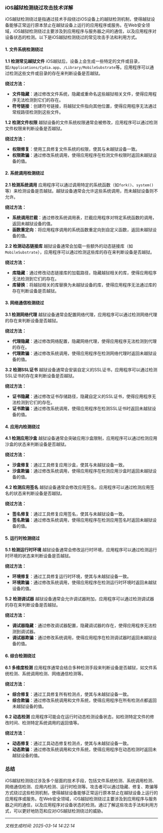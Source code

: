 ### iOS越狱检测绕过攻击技术详解

iOS越狱检测绕过是指通过技术手段绕过iOS设备上的越狱检测机制，使得越狱设备能够正常运行原本禁止在越狱设备上运行的应用程序或服务。在Web安全领域，iOS越狱检测绕过主要涉及到应用程序与服务器之间的通信，以及应用程序对设备状态的检测。以下是iOS越狱检测绕过的常见攻击手法和利用方式。

#### 1. 文件系统检测绕过

**1.1 检测常见越狱文件**
iOS越狱后，设备上会生成一些特定的文件或目录，如`/Applications/Cydia.app`、`/Library/MobileSubstrate`等。应用程序可以通过检测这些文件或目录的存在来判断设备是否越狱。

**绕过方法：**
- **文件隐藏**：通过修改文件系统，隐藏或重命名这些越狱相关文件，使得应用程序无法检测到它们的存在。
- **符号链接**：创建符号链接，将越狱文件指向其他位置，使得应用程序无法通过常规路径检测到这些文件。

**1.2 检测文件权限**
越狱设备的文件系统权限通常会被修改，应用程序可以通过检测文件权限来判断设备是否越狱。

**绕过方法：**
- **权限修复**：使用工具修复文件系统的权限，使其与未越狱设备一致。
- **权限欺骗**：通过修改系统调用，使得应用程序在检测文件权限时返回未越狱设备的值。

#### 2. 系统调用检测绕过

**2.1 检测系统调用**
应用程序可以通过调用特定的系统函数（如`fork()`、`system()`等）来检测设备是否越狱。越狱设备通常会允许这些系统调用，而未越狱设备则不允许。

**绕过方法：**
- **系统调用拦截**：通过修改系统调用表，拦截应用程序对特定系统函数的调用，返回未越狱设备的值。
- **函数重定向**：将应用程序调用的系统函数重定向到自定义函数，返回未越狱设备的值。

**2.2 检测动态链接库**
越狱设备通常会加载一些额外的动态链接库（如`MobileSubstrate`），应用程序可以通过检测这些库的存在来判断设备是否越狱。

**绕过方法：**
- **库隐藏**：通过修改动态链接库的加载路径，隐藏越狱相关的库，使得应用程序无法检测到它们的存在。
- **库替换**：将越狱相关的库替换为未越狱设备的库，使得应用程序无法通过库的存在判断设备是否越狱。

#### 3. 网络通信检测绕过

**3.1 检测网络代理**
越狱设备通常会配置网络代理，应用程序可以通过检测网络代理的存在来判断设备是否越狱。

**绕过方法：**
- **代理隐藏**：通过修改网络配置，隐藏网络代理，使得应用程序无法检测到代理的存在。
- **代理欺骗**：通过修改系统调用，使得应用程序在检测网络代理时返回未越狱设备的值。

**3.2 检测SSL证书**
越狱设备通常会安装自定义的SSL证书，应用程序可以通过检测SSL证书的存在来判断设备是否越狱。

**绕过方法：**
- **证书隐藏**：通过修改证书存储路径，隐藏自定义的SSL证书，使得应用程序无法检测到它们的存在。
- **证书欺骗**：通过修改系统调用，使得应用程序在检测SSL证书时返回未越狱设备的值。

#### 4. 应用内检测绕过

**4.1 检测应用沙盒**
越狱设备通常会突破应用沙盒限制，应用程序可以通过检测应用沙盒的状态来判断设备是否越狱。

**绕过方法：**
- **沙盒修复**：通过工具修复应用沙盒，使其与未越狱设备一致。
- **沙盒欺骗**：通过修改系统调用，使得应用程序在检测应用沙盒时返回未越狱设备的值。

**4.2 检测应用签名**
越狱设备通常会修改应用签名，应用程序可以通过检测应用签名的状态来判断设备是否越狱。

**绕过方法：**
- **签名修复**：通过工具修复应用签名，使其与未越狱设备一致。
- **签名欺骗**：通过修改系统调用，使得应用程序在检测应用签名时返回未越狱设备的值。

#### 5. 运行时检测绕过

**5.1 检测运行时环境**
越狱设备通常会修改运行时环境，应用程序可以通过检测运行时环境的状态来判断设备是否越狱。

**绕过方法：**
- **环境修复**：通过工具修复运行时环境，使其与未越狱设备一致。
- **环境欺骗**：通过修改系统调用，使得应用程序在检测运行时环境时返回未越狱设备的值。

**5.2 检测调试器**
越狱设备通常会允许调试器附加，应用程序可以通过检测调试器的存在来判断设备是否越狱。

**绕过方法：**
- **调试器隐藏**：通过修改调试器配置，隐藏调试器的存在，使得应用程序无法检测到调试器。
- **调试器欺骗**：通过修改系统调用，使得应用程序在检测调试器时返回未越狱设备的值。

#### 6. 综合检测绕过

**6.1 多维度检测**
应用程序通常会结合多种检测手段来判断设备是否越狱，如文件系统检测、系统调用检测、网络通信检测等。

**绕过方法：**
- **综合修复**：通过工具修复所有检测点，使其与未越狱设备一致。
- **综合欺骗**：通过修改系统调用和文件系统，使得应用程序在所有检测点都返回未越狱设备的值。

**6.2 动态检测**
应用程序可能会在运行时动态检测设备状态，如检测特定文件的修改时间、检测特定系统调用的返回值等。

**绕过方法：**
- **动态修复**：通过工具动态修复检测点，使其与未越狱设备一致。
- **动态欺骗**：通过修改系统调用和文件系统，使得应用程序在动态检测时返回未越狱设备的值。

### 总结

iOS越狱检测绕过涉及多个层面的技术手段，包括文件系统检测、系统调用检测、网络通信检测、应用内检测、运行时检测等。攻击者可以通过隐藏、修复、欺骗等方式绕过这些检测机制，使得越狱设备能够正常运行原本禁止在越狱设备上运行的应用程序或服务。在Web安全领域，iOS越狱检测绕过主要涉及到应用程序与服务器之间的通信，以及应用程序对设备状态的检测。通过了解这些攻击手法和利用方式，可以更好地防范和应对iOS越狱检测绕过的威胁。

---

*文档生成时间: 2025-03-14 14:22:14*



